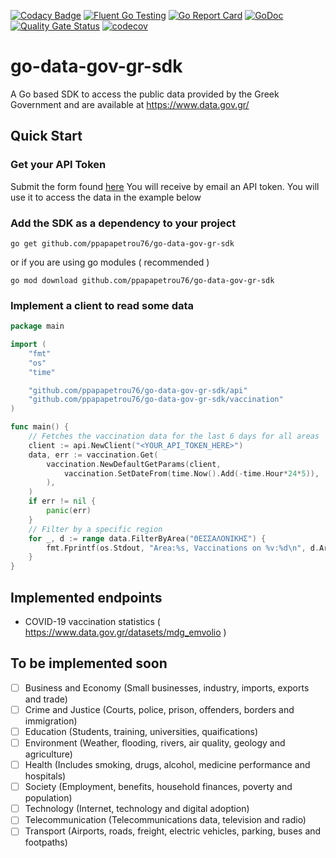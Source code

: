 [![Codacy Badge](https://api.codacy.com/project/badge/Grade/70aaf3cfcd9d46f08ba1de5eb4156577)](https://app.codacy.com/manual/ppapapetrou76/go-data-gov-gr-sdk?utm_source=github.com&utm_medium=referral&utm_content=ppapapetrou76/go-testing&utm_campaign=Badge_Grade_Dashboard)
[![Fluent Go Testing](https://circleci.com/gh/circleci/circleci-docs.svg?style=shield)](https://app.circleci.com/pipelines/github/ppapapetrou76/go-data-gov-gr-sdk?branch=master)
[![Go Report Card](https://goreportcard.com/badge/github.com/ppapapetrou76/go-data-gov-gr-sdk)](https://goreportcard.com/report/github.com/ppapapetrou76/go-data-gov-gr-sdk)
[![GoDoc](https://godoc.org/github.com/ppapapetrou76/go-data-gov-gr-sdk?status.svg)](https://pkg.go.dev/github.com/ppapapetrou76/go-data-gov-gr-sdk)
[![Quality Gate Status](https://sonarcloud.io/api/project_badges/measure?project=ppapapetrou76_go-data-gov-gr-sdk&metric=alert_status)](https://sonarcloud.io/dashboard?id=ppapapetrou76_go-data-gov-gr-sdk)
[![codecov](https://codecov.io/gh/ppapapetrou76/go-data-gov-gr-sdk/branch/main/graph/badge.svg?token=CX3I6LDF3J)](https://codecov.io/gh/ppapapetrou76/go-data-gov-gr-sdk)

# go-data-gov-gr-sdk
A Go based SDK to access the public data provided by the Greek Government and are available at https://www.data.gov.gr/

## Quick Start

### Get your API Token
Submit the form found [here](https://www.data.gov.gr/token/)
You will receive by email an API token. You will use it to access the data in the example below

### Add the SDK as a dependency to your project 

`go get github.com/ppapapetrou76/go-data-gov-gr-sdk`

or if you are using go modules ( recommended ) 

`go mod download github.com/ppapapetrou76/go-data-gov-gr-sdk` 

### Implement a client to read some data
```go
package main

import (
	"fmt"
	"os"
	"time"

	"github.com/ppapapetrou76/go-data-gov-gr-sdk/api"
	"github.com/ppapapetrou76/go-data-gov-gr-sdk/vaccination"
)

func main() {
	// Fetches the vaccination data for the last 6 days for all areas
	client := api.NewClient("<YOUR_API_TOKEN_HERE>")
	data, err := vaccination.Get(
		vaccination.NewDefaultGetParams(client,
			vaccination.SetDateFrom(time.Now().Add(-time.Hour*24*5)),
		),
	)
	if err != nil {
		panic(err)
	}
	// Filter by a specific region
	for _, d := range data.FilterByArea("ΘΕΣΣΑΛΟΝΙΚΗΣ") {
		fmt.Fprintf(os.Stdout, "Area:%s, Vaccinations on %v:%d\n", d.Area, d.ReferenceDate, d.DayTotal)
	}
}
```

## Implemented endpoints
  * COVID-19 vaccination statistics ( https://www.data.gov.gr/datasets/mdg_emvolio ) 

## To be implemented soon
- [ ] Business and Economy (Small businesses, industry, imports, exports and trade)
- [ ] Crime and Justice (Courts, police, prison, offenders, borders and immigration)
- [ ] Education (Students, training, universities, quaifications)
- [ ] Environment (Weather, flooding, rivers, air quality, geology and agriculture) 
- [ ] Health (Includes smoking, drugs, alcohol, medicine performance and hospitals)
- [ ] Society (Employment, benefits, household finances, poverty and population)
- [ ] Technology (Internet, technology and digital adoption)
- [ ] Telecommunication (Telecommunications data, television and radio) 
- [ ] Transport (Airports, roads, freight, electric vehicles, parking, buses and footpaths)
